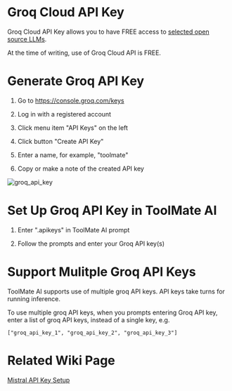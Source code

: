 # Groq Cloud API Key

Groq Cloud API Key allows you to have FREE access to [selected open source LLMs](https://console.groq.com/docs/models).

At the time of writing, use of Groq Cloud API is FREE.

# Generate Groq API Key

1. Go to https://console.groq.com/keys

2. Log in with a registered account

3. Click menu item "API Keys" on the left

4. Click button "Create API Key"

5. Enter a name, for example, "toolmate"

6. Copy or make a note of the created API key

![groq_api_key](https://github.com/eliranwong/toolmate/assets/25262722/d479ad5f-40b5-4d9b-a766-83db023ead1c)

# Set Up Groq API Key in ToolMate AI

1. Enter ".apikeys" in ToolMate AI prompt

2. Follow the prompts and enter your Groq API key(s)

# Support Mulitple Groq API Keys

ToolMate AI supports use of multiple groq API keys.  API keys take turns for running inference.

To use multiple groq API keys, when you prompts entering Groq API key, enter a list of groq API keys, instead of a single key, e.g.

```
["groq_api_key_1", "groq_api_key_2", "groq_api_key_3"]
```

# Related Wiki Page

[Mistral API Key Setup](https://github.com/eliranwong/toolmate/blob/main/package/toolmate/docs/Mistral%20API%20Setup.md)
